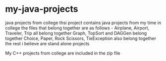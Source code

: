# my-java-projects
java projects from college
thsi project contains java projects from my time in college
the files that belong together are as follows -
Airplane, Airport, Traveler, Trip all belong together
Graph, TopSort and DAGGen belong together
Choice, Paper, Rock Scissors, TieException also belong together
the rest i believe are stand alone projects

My C++ projects from college are included in the zip file
